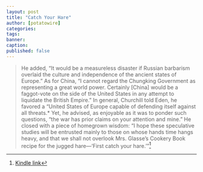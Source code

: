 ```yaml
---
layout: post
title: "Catch Your Hare"
author: [potatowire]
categories: 
tags: 
banner: 
caption: 
published: false
---
```


> He added, “It would be a measureless disaster if Russian barbarism overlaid the culture and independence of the ancient states of Europe.” As for China, “I cannot regard the Chungking Government as representing a great world power. Certainly [China] would be a faggot-vote on the side of the United States in any attempt to liquidate the British Empire.” In general, Churchill told Eden, he favored a “United States of Europe capable of defending itself against all threats.\* Yet, he advised, as enjoyable as it was to ponder such questions, “the war has prior claims on your attention and mine.” He closed with a piece of homegrown wisdom: “I hope these speculative studies will be entrusted mainly to those on whose hands time hangs heavy, and that we shall not overlook Mrs. Glasse’s Cookery Book recipe for the jugged hare—‘First catch your hare.’”[^1]

[^1]:	[Kindle link][1]

[1]:	http://a.co/j8aKKqt